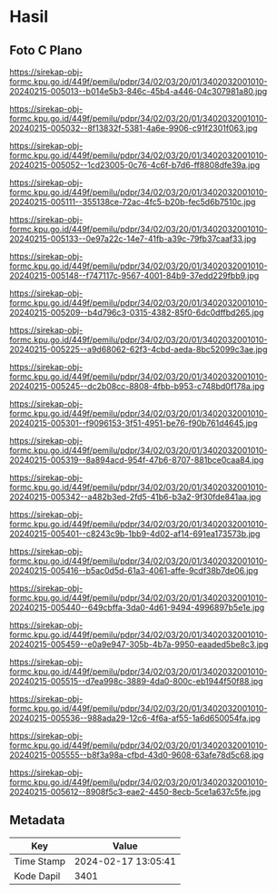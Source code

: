 # Hasil

## Foto C Plano

https://sirekap-obj-formc.kpu.go.id/449f/pemilu/pdpr/34/02/03/20/01/3402032001010-20240215-005013--b014e5b3-846c-45b4-a446-04c307981a80.jpg

https://sirekap-obj-formc.kpu.go.id/449f/pemilu/pdpr/34/02/03/20/01/3402032001010-20240215-005032--8f13832f-5381-4a6e-9906-c91f2301f063.jpg

https://sirekap-obj-formc.kpu.go.id/449f/pemilu/pdpr/34/02/03/20/01/3402032001010-20240215-005052--1cd23005-0c76-4c6f-b7d6-ff8808dfe39a.jpg

https://sirekap-obj-formc.kpu.go.id/449f/pemilu/pdpr/34/02/03/20/01/3402032001010-20240215-005111--355138ce-72ac-4fc5-b20b-fec5d6b7510c.jpg

https://sirekap-obj-formc.kpu.go.id/449f/pemilu/pdpr/34/02/03/20/01/3402032001010-20240215-005133--0e97a22c-14e7-41fb-a39c-79fb37caaf33.jpg

https://sirekap-obj-formc.kpu.go.id/449f/pemilu/pdpr/34/02/03/20/01/3402032001010-20240215-005148--f747117c-9567-4001-84b9-37edd229fbb9.jpg

https://sirekap-obj-formc.kpu.go.id/449f/pemilu/pdpr/34/02/03/20/01/3402032001010-20240215-005209--b4d796c3-0315-4382-85f0-6dc0dffbd265.jpg

https://sirekap-obj-formc.kpu.go.id/449f/pemilu/pdpr/34/02/03/20/01/3402032001010-20240215-005225--a9d68062-62f3-4cbd-aeda-8bc52099c3ae.jpg

https://sirekap-obj-formc.kpu.go.id/449f/pemilu/pdpr/34/02/03/20/01/3402032001010-20240215-005245--dc2b08cc-8808-4fbb-b953-c748bd0f178a.jpg

https://sirekap-obj-formc.kpu.go.id/449f/pemilu/pdpr/34/02/03/20/01/3402032001010-20240215-005301--f9096153-3f51-4951-be76-f90b761d4645.jpg

https://sirekap-obj-formc.kpu.go.id/449f/pemilu/pdpr/34/02/03/20/01/3402032001010-20240215-005319--8a894acd-954f-47b6-8707-881bce0caa84.jpg

https://sirekap-obj-formc.kpu.go.id/449f/pemilu/pdpr/34/02/03/20/01/3402032001010-20240215-005342--a482b3ed-2fd5-41b6-b3a2-9f30fde841aa.jpg

https://sirekap-obj-formc.kpu.go.id/449f/pemilu/pdpr/34/02/03/20/01/3402032001010-20240215-005401--c8243c9b-1bb9-4d02-af14-691ea173573b.jpg

https://sirekap-obj-formc.kpu.go.id/449f/pemilu/pdpr/34/02/03/20/01/3402032001010-20240215-005416--b5ac0d5d-61a3-4061-affe-9cdf38b7de06.jpg

https://sirekap-obj-formc.kpu.go.id/449f/pemilu/pdpr/34/02/03/20/01/3402032001010-20240215-005440--649cbffa-3da0-4d61-9494-4996897b5e1e.jpg

https://sirekap-obj-formc.kpu.go.id/449f/pemilu/pdpr/34/02/03/20/01/3402032001010-20240215-005459--e0a9e947-305b-4b7a-9950-eaaded5be8c3.jpg

https://sirekap-obj-formc.kpu.go.id/449f/pemilu/pdpr/34/02/03/20/01/3402032001010-20240215-005515--d7ea998c-3889-4da0-800c-eb1944f50f88.jpg

https://sirekap-obj-formc.kpu.go.id/449f/pemilu/pdpr/34/02/03/20/01/3402032001010-20240215-005536--988ada29-12c6-4f6a-af55-1a6d650054fa.jpg

https://sirekap-obj-formc.kpu.go.id/449f/pemilu/pdpr/34/02/03/20/01/3402032001010-20240215-005555--b8f3a98a-cfbd-43d0-9608-63afe78d5c68.jpg

https://sirekap-obj-formc.kpu.go.id/449f/pemilu/pdpr/34/02/03/20/01/3402032001010-20240215-005612--8908f5c3-eae2-4450-8ecb-5ce1a637c5fe.jpg


## Metadata

| Key        | Value               |
| ---------- | ------------------- |
| Time Stamp | 2024-02-17 13:05:41 |
| Kode Dapil | 3401                |




